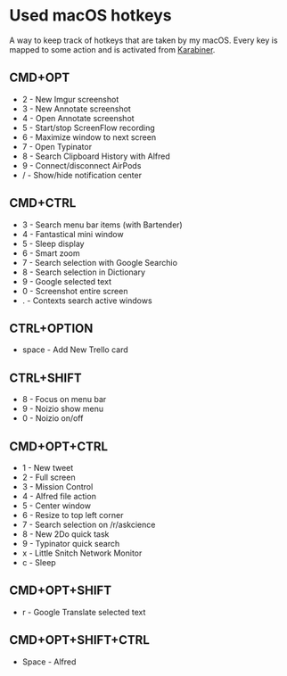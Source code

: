 # Used macOS hotkeys

A way to keep track of hotkeys that are taken by my macOS. Every key is mapped to some action and is activated from [Karabiner](../macOS/apps/karabiner/karabiner.md).

## CMD+OPT

- 2 - New Imgur screenshot
- 3 - New Annotate screenshot
- 4 - Open Annotate screenshot
- 5 - Start/stop ScreenFlow recording
- 6 - Maximize window to next screen
- 7 - Open Typinator
- 8 - Search Clipboard History with Alfred
- 9 - Connect/disconnect AirPods
- / - Show/hide notification center

## CMD+CTRL

- 3 - Search menu bar items (with Bartender)
- 4 - Fantastical mini window
- 5 - Sleep display
- 6 - Smart zoom
- 7 - Search selection with Google Searchio
- 8 - Search selection in Dictionary
- 9 - Google selected text
- 0 - Screenshot entire screen
- . - Contexts search active windows

## CTRL+OPTION

- space - Add New Trello card

## CTRL+SHIFT

- 8 - Focus on menu bar
- 9 - Noizio show menu
- 0 - Noizio on/off

## CMD+OPT+CTRL

- 1 - New tweet
- 2 - Full screen
- 3 - Mission Control
- 4 - Alfred file action
- 5 - Center window
- 6 - Resize to top left corner
- 7 - Search selection on /r/askcience
- 8 - New 2Do quick task
- 9 - Typinator quick search
- x - Little Snitch Network Monitor
- c - Sleep

## CMD+OPT+SHIFT

- r - Google Translate selected text

## CMD+OPT+SHIFT+CTRL

- Space - Alfred
